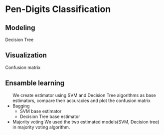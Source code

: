 <h1>Pen-Digits Classification</h1>

<h2>Modeling</h2>
Decision Tree


<h2>Visualization</h2>
Confusion matrix


<h2>Ensamble learning</h2>
<ul>
We create estimator using SVM and Decision Tree algorithms as base estimators,
compare their accuracies and plot the confusion matrix
<li>
Bagging
<ul>
    <li>
      SVM base estimator
    <li>
    Decision Tree base estimator
    </ul>
<li>
Majority voting
We used the two estimated models(SVM, Decision tree) in majority voting algorithm.
  
</ul>

